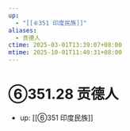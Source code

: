 ```yaml
---
up:
  - "[[⑥351 印度民族]]"
aliases:
  - 贡德人
ctime: 2025-03-01T13:39:07+08:00
mtime: 2025-10-01T11:40:31+08:00
---
```


# ⑥351.28 贡德人

- up: [[⑥351 印度民族]]
